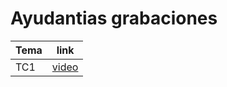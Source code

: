 
# Ayudantias grabaciones

| Tema | link |
|------|------|
| TC1  |[video](https://drive.google.com/file/d/1vEUQEzzxuYuqzC_Ue6hniktcRs-cU51d/view?usp=sharing)|